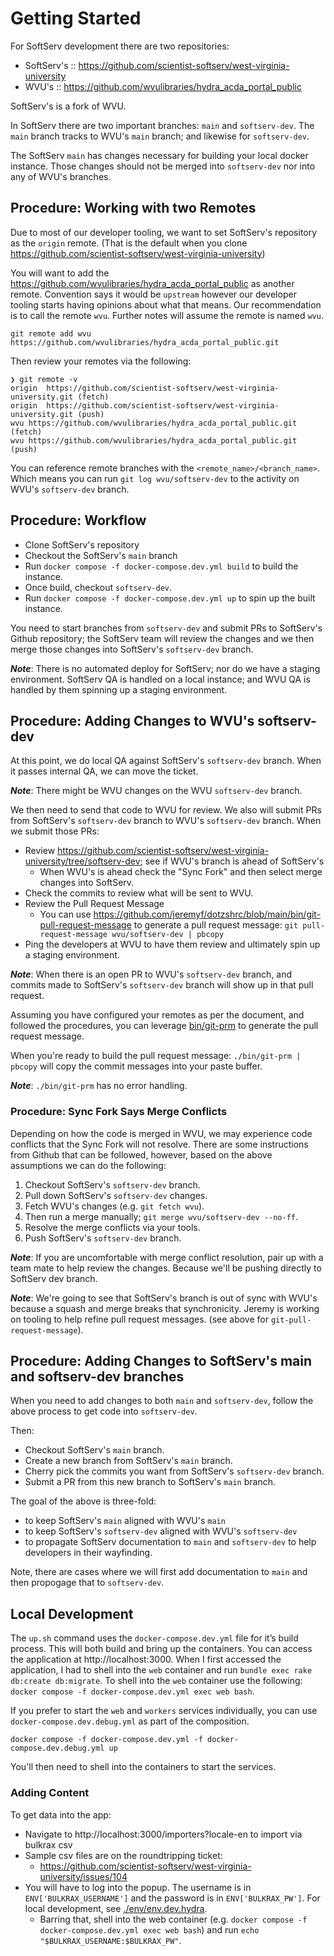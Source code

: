 # Getting Started

For SoftServ development there are two repositories:

- SoftServ's :: https://github.com/scientist-softserv/west-virginia-university
- WVU's :: https://github.com/wvulibraries/hydra_acda_portal_public

SoftServ's is a fork of WVU.

In SoftServ there are two important branches: `main` and `softserv-dev`.  The `main` branch tracks to WVU's `main` branch; and likewise for `softserv-dev`.

The SoftServ `main` has changes necessary for building your local docker instance.  Those changes should not be merged into `softserv-dev` nor into any of WVU's branches.

## Procedure: Working with two Remotes

Due to most of our developer tooling, we want to set SoftServ's repository as the `origin` remote.  (That is the default when you clone https://github.com/scientist-softserv/west-virginia-university)

You will want to add the https://github.com/wvulibraries/hydra_acda_portal_public as another remote.  Convention says it would be `upstream` however our developer tooling starts having opinions about what that means.  Our recommendation is to call the remote `wvu`.  Further notes will assume the remote is named `wvu`.

```shell
git remote add wvu https://github.com/wvulibraries/hydra_acda_portal_public.git
```

Then review your remotes via the following:

```shell
❯ git remote -v
origin	https://github.com/scientist-softserv/west-virginia-university.git (fetch)
origin	https://github.com/scientist-softserv/west-virginia-university.git (push)
wvu	https://github.com/wvulibraries/hydra_acda_portal_public.git (fetch)
wvu	https://github.com/wvulibraries/hydra_acda_portal_public.git (push)
```

You can reference remote branches with the `<remote_name>/<branch_name>`.  Which means you can run `git log wvu/softserv-dev` to the activity on WVU's `softserv-dev` branch.

## Procedure: Workflow

- Clone SoftServ's repository
- Checkout the SoftServ's `main` branch
- Run `docker compose -f docker-compose.dev.yml build` to build the instance.
- Once build, checkout `softserv-dev`.
- Run `docker compose -f docker-compose.dev.yml up` to spin up the built instance.

You need to start branches from `softserv-dev` and submit PRs to SoftServ's Github repository; the SoftServ team will review the changes and we then merge those changes into SoftServ's `softserv-dev` branch.

**_Note_**: There is no automated deploy for SoftServ; nor do we have a staging environment.  SoftServ QA is handled on a local instance; and WVU QA is handled by them spinning up a staging environment.

## Procedure: Adding Changes to WVU's softserv-dev

At this point, we do local QA against SoftServ's `softserv-dev` branch.  When it passes internal QA, we can move the ticket.

**_Note_**: There might be WVU changes on the WVU `softserv-dev` branch.

We then need to send that code to WVU for review.  We also will submit PRs from SoftServ's `softserv-dev` branch to WVU's `softserv-dev` branch.  When we submit those PRs:

- Review https://github.com/scientist-softserv/west-virginia-university/tree/softserv-dev; see if WVU's branch is ahead of SoftServ's
  - When WVU's is ahead check the "Sync Fork" and then select merge changes into SoftServ.
- Check the commits to review what will be sent to WVU.
- Review the Pull Request Message
  - You can use https://github.com/jeremyf/dotzshrc/blob/main/bin/git-pull-request-message to generate a pull request message: `git pull-request-message wvu/softserv-dev | pbcopy`
- Ping the developers at WVU to have them review and ultimately spin up a staging environment.

**_Note_**: When there is an open PR to WVU's `softserv-dev` branch, and commits made to SoftServ's `softserv-dev` branch will show up in that pull request.

Assuming you have configured your remotes as per the document, and followed the procedures, you can leverage [bin/git-prm](./bin/git-prm) to generate the pull request message.

When you're ready to build the pull request message: `./bin/git-prm | pbcopy` will copy the commit messages into your paste buffer.

**_Note_**: `./bin/git-prm` has no error handling.

### Procedure: Sync Fork Says Merge Conflicts

Depending on how the code is merged in WVU, we may experience code conflicts that the Sync Fork will not resolve.  There are some instructions from Github that can be followed, however, based on the above assumptions we can do the following:

1. Checkout SoftServ's `softserv-dev` branch.
2. Pull down SoftServ's `softserv-dev` changes.
3. Fetch WVU's changes (e.g. `git fetch wvu`).
4. Then run a merge manually; `git merge wvu/softserv-dev --no-ff`.
5. Resolve the merge conflicts via your tools.
6. Push SoftServ's `softserv-dev` branch.

**_Note_**: If you are uncomfortable with merge conflict resolution, pair up with a team mate to help review the changes.  Because we'll be pushing directly to SoftServ dev branch.

**_Note_**: We're going to see that SoftServ's branch is out of sync with WVU's because a squash and merge breaks that synchronicity.  Jeremy is working on tooling to help refine pull request messages. (see above for `git-pull-request-message`).

## Procedure: Adding Changes to SoftServ's main and softserv-dev branches

When you need to add changes to both `main` and `softserv-dev`, follow the above process to get code into `softserv-dev`.

Then:

- Checkout SoftServ's `main` branch.
- Create a new branch from SoftServ's `main` branch.
- Cherry pick the commits you want from SoftServ's `softserv-dev` branch.
- Submit a PR from this new branch to SoftServ's `main` branch.

The goal of the above is three-fold:

- to keep SoftServ's `main` aligned with WVU's `main`
- to keep SoftServ's `softserv-dev` aligned with WVU's `softserv-dev`
- to propagate SoftServ documentation to `main` and `softserv-dev` to help developers in their wayfinding.

Note, there are cases where we will first add documentation to `main` and then propogage that to `softserv-dev`.

## Local Development

The `up.sh` command uses the `docker-compose.dev.yml` file for it’s build process.  This will both build and bring up the containers.  You can access the application at http://localhost:3000.  When I first accessed the application, I had to shell into the `web` container and run `bundle exec rake db:create db:migrate`.  To shell into the `web` container use the following: `docker compose -f docker-compose.dev.yml exec web bash`.

If you prefer to start the `web` and `workers` services individually, you can use `docker-compose.dev.debug.yml` as part of the composition.

```
docker compose -f docker-compose.dev.yml -f docker-compose.dev.debug.yml up
```

You'll then need to shell into the containers to start the services.

### Adding Content

To get data into the app:

- Navigate to http://localhost:3000/importers?locale-en to import via bulkrax csv
- Sample csv files are on the roundtripping ticket:
  - https://github.com/scientist-softserv/west-virginia-university/issues/104
- You will have to log into the popup.  The username is in `ENV['BULKRAX_USERNAME']` and the password is in `ENV['BULKRAX_PW']`.  For local development, see [./env/env.dev.hydra](./env/env.dev.hydra).
  - Barring that, shell into the web container (e.g. `docker compose -f docker-compose.dev.yml exec web bash`) and run `echo "$BULKRAX_USERNAME:$BULKRAX_PW"`.
